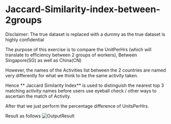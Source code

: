 # Jaccard-Similarity-index-between-2groups
Disclaimer: The true dataset is replaced with a dummy as the true dataset is highly confidential  

The purpose of this exercise is to compare the UnitPerHrs (which will translate to efficiency between 2 groups of workers), Between Singapore(SG)
as well as China(CN)

However, the names of the Activities list between the 2 countries are named very differently for what we think to be the same activity taken.

Hence ** Jaccard Similarity Index** is used to distinguish the nearest top 3 matching activity names before users use eyeball check / other ways 
to ascertain the match of Activity.

After that we just perform the percentage difference of UnitsPerHrs.

Result as follows
![OutputResult](https://github.com/cjy93/Jaccard-Similarity-index-between-2groups/blob/master/outputImage.PNG)
